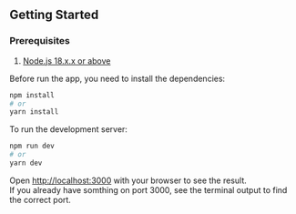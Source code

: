 ## Getting Started

### Prerequisites
1. [Node.js 18.x.x or above](https://nodejs.org/en/)

Before run the app, you need to install the dependencies:

```bash
npm install
# or
yarn install
```

To run the development server:

```bash
npm run dev
# or
yarn dev
```

Open [http://localhost:3000](http://localhost:3000) with your browser to see the result.  
If you already have somthing on port 3000, see the terminal output to find the correct port.
